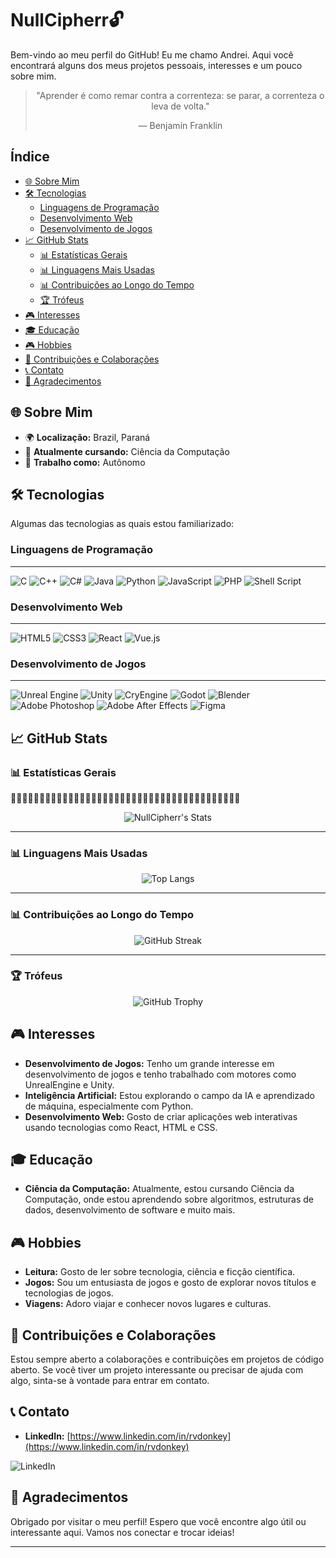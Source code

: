 # NullCipherr🔓

Bem-vindo ao meu perfil do GitHub!
Eu me chamo Andrei. Aqui você encontrará alguns dos meus projetos pessoais, interesses e um pouco sobre mim.

<div align="center">

> "Aprender é como remar contra a correnteza: se parar, a correnteza o leva de volta."
>
> — Benjamin Franklin

</div>

## Índice

- [🌐 Sobre Mim](#-sobre-mim)
- [🛠️ Tecnologias](#%EF%B8%8F-tecnologias)
  - [Linguagens de Programação](#linguagens-de-programação)
  - [Desenvolvimento Web](#desenvolvimento-web)
  - [Desenvolvimento de Jogos](#desenvolvimento-de-jogos)
- [📈 GitHub Stats](#-github-stats)
  - [📊 Estatísticas Gerais](#-estatísticas-gerais)
  - [📊 Linguagens Mais Usadas](#-linguagens-mais-usadas)
  - [📊 Contribuições ao Longo do Tempo](#-contribuições-ao-longo-do-tempo)
  - [🏆 Trófeus](#trófeus)
- [🎮 Interesses](#-interesses)
- [🎓 Educação](#-educação)
- [🎮 Hobbies](#-hobbies)
- [🤝 Contribuições e Colaborações](#-contribuições-e-colaborações)
- [📞 Contato](#-contato)
- [🙏 Agradecimentos](#-agradecimentos)

## 🌐 Sobre Mim

- 🌍 **Localização:** Brazil, Paraná
- 🌱 **Atualmente cursando:** Ciência da Computação
- 💼 **Trabalho como:** Autônomo

## 🛠️ Tecnologias

Algumas das tecnologias as quais estou familiarizado:

### Linguagens de Programação

<hr>

![C](https://img.shields.io/badge/c-%2300599C.svg?style=for-the-badge&logo=c&logoColor=white)
![C++](https://img.shields.io/badge/c++-%2300599C.svg?style=for-the-badge&logo=c%2B%2B&logoColor=white)
![C#](https://img.shields.io/badge/c%23-%23239120.svg?style=for-the-badge&logo=c-sharp&logoColor=white)
![Java](https://img.shields.io/badge/java-%23ED8B00.svg?style=for-the-badge&logo=java&logoColor=white)
![Python](https://img.shields.io/badge/python-3670A0?style=for-the-badge&logo=python&logoColor=ffdd54)
![JavaScript](https://img.shields.io/badge/javascript-%23323330.svg?style=for-the-badge&logo=javascript&logoColor=%23F7DF1E)
![PHP](https://img.shields.io/badge/php-%23777BB4.svg?style=for-the-badge&logo=php&logoColor=white)
![Shell Script](https://img.shields.io/badge/shell_script-%23121011.svg?style=for-the-badge&logo=gnu-bash&logoColor=white)

### Desenvolvimento Web

<hr>

![HTML5](https://img.shields.io/badge/html5-%23E34F26.svg?style=for-the-badge&logo=html5&logoColor=white)
![CSS3](https://img.shields.io/badge/css3-%231572B6.svg?style=for-the-badge&logo=css3&logoColor=white)
![React](https://img.shields.io/badge/react-%2320232a.svg?style=for-the-badge&logo=react&logoColor=%2361DAFB)
![Vue.js](https://img.shields.io/badge/vuejs-%2335495e.svg?style=for-the-badge&logo=vuedotjs&logoColor=%234FC08D)

### Desenvolvimento de Jogos

<hr>

![Unreal Engine](https://img.shields.io/badge/unrealengine-%23313131.svg?style=for-the-badge&logo=unrealengine&logoColor=white)
![Unity](https://img.shields.io/badge/unity-%23000000.svg?style=for-the-badge&logo=unity&logoColor=white)
![CryEngine](https://img.shields.io/badge/cryengine-%2364B5F6.svg?style=for-the-badge&logo=cryengine&logoColor=white)
![Godot](https://img.shields.io/badge/godot-%232F343F.svg?style=for-the-badge&logo=godotengine&logoColor=white)
![Blender](https://img.shields.io/badge/blender-%23F5792A.svg?style=for-the-badge&logo=blender&logoColor=white)
![Adobe Photoshop](https://img.shields.io/badge/adobe%20photoshop-%2331A8FF.svg?style=for-the-badge&logo=adobe%20photoshop&logoColor=white)
![Adobe After Effects](https://img.shields.io/badge/adobe%20after%20effects-%239999FF.svg?style=for-the-badge&logo=adobe%20after%20effects&logoColor=white)
![Figma](https://img.shields.io/badge/figma-%23F24E1E.svg?style=for-the-badge&logo=figma&logoColor=white)
  
## 📈 GitHub Stats

### 📊 Estatísticas Gerais
🔹🔹🔹🔹🔹🔹🔹🔹🔹🔹🔹🔹🔹🔹🔹🔹🔹🔹🔹🔹🔹🔹🔹🔹🔹🔹🔹🔹🔹🔹🔹🔹🔹🔹🔹🔹🔹🔹🔹🔹


<div align="center">

  ![NullCipherr's Stats](https://github-readme-stats.vercel.app/api?username=NullCipherr&theme=midnight-purple&show_icons=true&hide_border=true&count_private=true)

  ---

</div>

### 📊 Linguagens Mais Usadas

<div align="center">

  ![Top Langs](https://github-readme-stats.vercel.app/api/top-langs/?username=NullCipherr&layout=compact&theme=midnight-purple&size_weight=0.5&count_weight=0.5&langs_count=10&hide_border=true)

  ---

</div>

### 📊 Contribuições ao Longo do Tempo

<div align="center">

  ![GitHub Streak](https://github-readme-streak-stats.herokuapp.com/?user=NullCipherr&theme=midnight-purple&hide_border=true)

---

</div>

### 🏆 Trófeus

<div align="center">

  ![GitHub Trophy](https://github-profile-trophy.vercel.app/?username=NullCipherr&column=3&margin-w=80&margin-h=15&no-bg=true&theme=discord)

</div>

## 🎮 Interesses

- **Desenvolvimento de Jogos:** Tenho um grande interesse em desenvolvimento de jogos e tenho trabalhado com motores como UnrealEngine e Unity.
- **Inteligência Artificial:** Estou explorando o campo da IA e aprendizado de máquina, especialmente com Python.
- **Desenvolvimento Web:** Gosto de criar aplicações web interativas usando tecnologias como React, HTML e CSS.

## 🎓 Educação

- **Ciência da Computação:** Atualmente, estou cursando Ciência da Computação, onde estou aprendendo sobre algoritmos, estruturas de dados, desenvolvimento de software e muito mais.

## 🎮 Hobbies

- **Leitura:** Gosto de ler sobre tecnologia, ciência e ficção científica.
- **Jogos:** Sou um entusiasta de jogos e gosto de explorar novos títulos e tecnologias de jogos.
- **Viagens:** Adoro viajar e conhecer novos lugares e culturas.

## 🤝 Contribuições e Colaborações

Estou sempre aberto a colaborações e contribuições em projetos de código aberto. Se você tiver um projeto interessante ou precisar de ajuda com algo, sinta-se à vontade para entrar em contato.

## 📞 Contato

- **LinkedIn:** [https://www.linkedin.com/in/rvdonkey](https://www.linkedin.com/in/rvdonkey)

![LinkedIn](https://img.shields.io/badge/LinkedIn-%230077B5.svg?style=for-the-badge&logo=linkedin&logoColor=white)

## 🙏 Agradecimentos

Obrigado por visitar o meu perfil! Espero que você encontre algo útil ou interessante aqui. Vamos nos conectar e trocar ideias!

---
